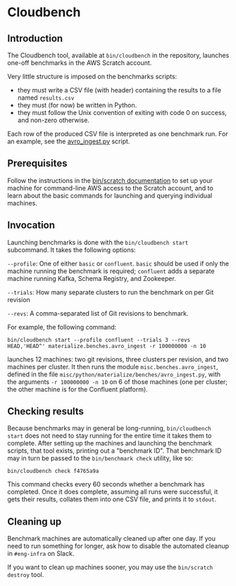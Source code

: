 # Cloudbench

## Introduction

The Cloudbench tool, available at `bin/cloudbench` in the repository, launches one-off benchmarks in the AWS Scratch account.

Very little structure is imposed on the benchmarks scripts:
* they must write a CSV file (with header) containing the results to a file named `results.csv`
* they must (for now) be written in Python.
* they must follow the Unix convention of exiting with code 0 on success, and non-zero otherwise.

Each row of the produced CSV file is interpreted as one benchmark run. For an example, see
the [avro_ingest.py](https://github.com/MaterializeInc/materialize/blob/main/misc/python/materialize/benches/avro_ingest.py) script.

## Prerequisites

Follow the instructions in the [bin/scratch documentation](https://github.com/MaterializeInc/materialize/blob/main/doc/developer/scratch.md) to
set up your machine for command-line AWS access to the Scratch account, and to learn about the basic commands for launching and querying
individual machines.

## Invocation

Launching benchmarks is done with the `bin/cloudbench start` subcommand. It takes the following options:

`--profile`: One of either `basic` or `confluent`. `basic` should be used if only the machine running the benchmark is required; `confluent` adds a separate machine running Kafka, Schema Registry, and Zookeeper.

`--trials`: How many separate clusters to run the benchmark on per Git revision

`--revs`: A comma-separated list of Git revisions to benchmark.

For example, the following command:
```
bin/cloudbench start --profile confluent --trials 3 --revs HEAD,'HEAD^' materialize.benches.avro_ingest -r 100000000 -n 10
```

launches 12 machines: two git revisions, three clusters per revision, and two machines per cluster. It then runs the module `misc.benches.avro_ingest`, defined in the file `misc/python/materialize/benches/avro_ingest.py`, with the arguments `-r 100000000 -n 10`
on 6 of those machines (one per cluster; the other machine is for the Confluent platform).

## Checking results

Because benchmarks may in general be long-running, `bin/cloudbench start` does not need to stay running for
the entire time it takes them to complete. After setting up the machines and launching the benchmark scripts, that tool
exists, printing out a "benchmark ID". That benchmark ID may in turn be passed to the `bin/benchmark check` utility, like so:

```
bin/cloudbench check f4765a9a
```

This command checks every 60 seconds whether a benchmark has completed. Once it does complete, assuming all runs were successful,
it gets their results, collates them into one CSV file, and prints it to `stdout`.

## Cleaning up

Benchmark machines are automatically cleaned up after one day. If you need to run something for longer, ask how to disable the automated cleanup in `#eng-infra` on Slack.

If you want to clean up machines sooner, you may use the `bin/scratch destroy` tool.
